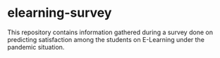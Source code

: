 # elearning-survey
This repository contains information gathered during  a survey done on predicting satisfaction among the students on E-Learning under the pandemic situation.
